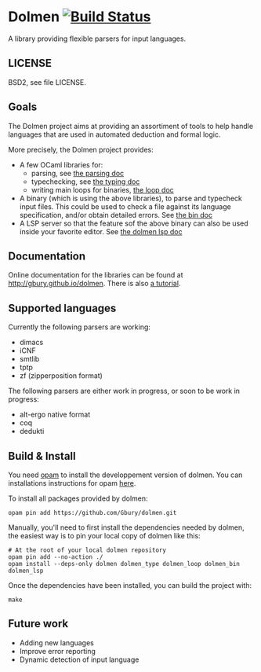 # Dolmen [![Build Status](https://travis-ci.org/Gbury/dolmen.svg?branch=master)](https://travis-ci.org/Gbury/dolmen)

A library providing flexible parsers for input languages.

## LICENSE

BSD2, see file LICENSE.

## Goals

The Dolmen project aims at providing an assortiment of tools to help
handle languages that are used in automated deduction and formal logic.

More precisely, the Dolmen project provides:
- A few OCaml libraries for:
  - parsing, see [the parsing doc](https://github.com/Gbury/dolmen/tree/master/doc/parsing.md)
  - typechecking, see [the typing doc](https://github.com/Gbury/dolmen/tree/master/doc/type.md)
  - writing main loops for binaries, [the loop doc](https://github.com/Gbury/dolmen/tree/master/doc/loop.md)
- A binary (which is using the above libraries), to parse and typecheck input files.
  This could be used to check a file against its language specification, and/or
  obtain detailed errors. See [the bin doc](https://github.com/Gbury/dolmen/tree/master/doc/bin.md)
- A LSP server so that the feature sof the above binary can also be used inside
  your favorite editor.
  See [the dolmen lsp doc](https://github.com/Gbury/dolmen/tree/master/doc/lsp.md)


## Documentation

Online documentation for the libraries can be found at <http://gbury.github.io/dolmen>.
There is also [a tutorial](https://github.com/Gbury/dolmen/tree/master/doc/tuto.md).

## Supported languages

Currently the following parsers are working:

- dimacs
- iCNF
- smtlib
- tptp
- zf (zipperposition format)

The following parsers are either work in progress, or soon to be
work in progress:

- alt-ergo native format
- coq
- dedukti

## Build & Install

You need [opam](https://opam.ocaml.org/) to install the developpement version of dolmen.
You can installations instructions for opam [here](https://opam.ocaml.org/doc/Install.html).

To install all packages provided by dolmen:

    opam pin add https://github.com/Gbury/dolmen.git

Manually, you'll need to first install the dependencies needed by dolmen, the easiest way
is to pin your local copy of dolmen like this:

    # At the root of your local dolmen repository
    opam pin add --no-action ./
    opam install --deps-only dolmen dolmen_type dolmen_loop dolmen_bin dolmen_lsp

Once the dependencies have been installed, you can build the project with:

    make


## Future work

- Adding new languages
- Improve error reporting
- Dynamic detection of input language

